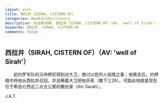```yaml
---
layout: wiki
title: 西拉井（SIRAH, CISTERN OF）
categories: NewBibleDictionary
description: 圣经新词典: 西拉井（SIRAH, CISTERN OF）（AV: 'well of Sirah'）
keywords: 西拉井, SIRAH, CISTERN OF
comments: false
---
```


## 西拉井（SIRAH, CISTERN OF）（AV: 'well of Sirah'）

　　前扫罗军队的元帅押尼珥到访大卫，商讨以色列人投降之事；他离去后，约押暗中将他从西拉井召回，并且瞒着大卫把他杀死（撒下三26）。可能此地就是现在位于希伯仑西北二点五公里的撒拉泉（Ain Sarah）。

J.A.T.








